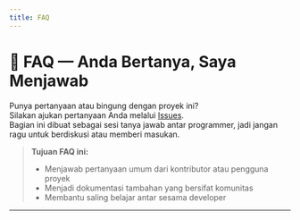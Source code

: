 ```yaml
---
title: FAQ
---
```


# 💬 FAQ — Anda Bertanya, Saya Menjawab

Punya pertanyaan atau bingung dengan proyek ini?  
Silakan ajukan pertanyaan Anda melalui [Issues](../../issues).  
Bagian ini dibuat sebagai sesi tanya jawab antar programmer, jadi jangan ragu untuk berdiskusi atau memberi masukan.

> **Tujuan FAQ ini:**  
> - Menjawab pertanyaan umum dari kontributor atau pengguna proyek  
> - Menjadi dokumentasi tambahan yang bersifat komunitas  
> - Membantu saling belajar antar sesama developer

---
